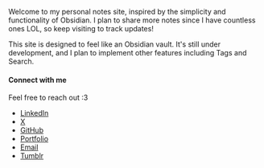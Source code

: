Welcome to my personal notes site, inspired by the simplicity and functionality of Obsidian. I plan to share more notes since I have countless ones LOL, so keep visiting to track updates!

This site is designed to feel like an Obsidian vault. It's still under development, and I plan to implement other features including Tags and Search.

#### Connect with me

Feel free to reach out :3

- [LinkedIn](https://www.linkedin.com/in/imane-el-fadil-el-idrissi-b528b31a6/)
- [X](https://x.com/oebelus)
- [GitHub](https://github.com/oebelus)
- [Portfolio](https://oebelus.vercel.app/)
- [Email](mailto:imaneelfadilelidrissi@gmail.com)
- [Tumblr](https://www.tumblr.com/oebelus)
